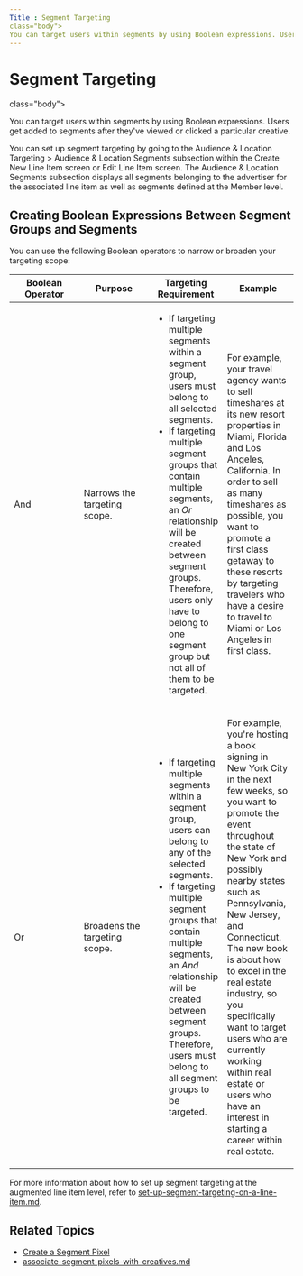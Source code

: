 ```yaml
---
Title : Segment Targeting
class="body">
You can target users within segments by using Boolean expressions. Users
---
```



# Segment Targeting

class="body">

You can target users within segments by using Boolean expressions. Users
get added to segments after they've viewed or clicked a particular
creative.

You can set up segment targeting by going to the
Audience &
Location Targeting \> Audience &
Location Segments subsection within the
Create New Line Item screen or
Edit Line Item screen. The
Audience & Location Segments
subsection displays all segments belonging to the advertiser for the
associated line item as well as segments defined at the
Member level.

>

## Creating Boolean Expressions Between Segment Groups and Segments


You can use the following Boolean operators to narrow or broaden your
targeting scope:

<table id="ID-00004ec9__table_a35e9ca2-841c-49e7-b59e-24850b6b0b0f"
class="table frame-all">
<colgroup>
<col style="width: 25%" />
<col style="width: 25%" />
<col style="width: 25%" />
<col style="width: 25%" />
</colgroup>
<thead class="thead">
<tr class="header row">
<th
id="ID-00004ec9__table_a35e9ca2-841c-49e7-b59e-24850b6b0b0f__entry__1"
class="entry">Boolean Operator</th>
<th
id="ID-00004ec9__table_a35e9ca2-841c-49e7-b59e-24850b6b0b0f__entry__2"
class="entry">Purpose</th>
<th
id="ID-00004ec9__table_a35e9ca2-841c-49e7-b59e-24850b6b0b0f__entry__3"
class="entry">Targeting Requirement</th>
<th
id="ID-00004ec9__table_a35e9ca2-841c-49e7-b59e-24850b6b0b0f__entry__4"
class="entry">Example</th>
</tr>
</thead>
<tbody class="tbody">
<tr class="odd row">
<td class="entry"
headers="ID-00004ec9__table_a35e9ca2-841c-49e7-b59e-24850b6b0b0f__entry__1">And</td>
<td class="entry"
headers="ID-00004ec9__table_a35e9ca2-841c-49e7-b59e-24850b6b0b0f__entry__2">Narrows
the targeting scope.</td>
<td class="entry"
headers="ID-00004ec9__table_a35e9ca2-841c-49e7-b59e-24850b6b0b0f__entry__3"><ul>
<li>If targeting multiple segments within a segment group, users must
belong to all selected segments.</li>
<li>If targeting multiple segment groups that contain multiple segments,
an <em>Or</em> relationship will be created between segment groups.
Therefore, users only have to belong to one segment group but not all of
them to be targeted.</li>
</ul></td>
<td class="entry"
headers="ID-00004ec9__table_a35e9ca2-841c-49e7-b59e-24850b6b0b0f__entry__4"><p>For
example, your travel agency wants to sell timeshares at its new resort
properties in Miami, Florida and Los Angeles, California. In order to
sell as many timeshares as possible, you want to promote a first class
getaway to these resorts by targeting travelers who have a desire to
travel to Miami or Los Angeles in first class.</p></td>
</tr>
<tr class="even row">
<td class="entry"
headers="ID-00004ec9__table_a35e9ca2-841c-49e7-b59e-24850b6b0b0f__entry__1">Or</td>
<td class="entry"
headers="ID-00004ec9__table_a35e9ca2-841c-49e7-b59e-24850b6b0b0f__entry__2">Broadens
the targeting scope.</td>
<td class="entry"
headers="ID-00004ec9__table_a35e9ca2-841c-49e7-b59e-24850b6b0b0f__entry__3"><ul>
<li>If targeting multiple segments within a segment group, users can
belong to any of the selected segments.</li>
<li>If targeting multiple segment groups that contain multiple segments,
an <em>And</em> relationship will be created between segment groups.
Therefore, users must belong to all segment groups to be targeted.</li>
</ul></td>
<td class="entry"
headers="ID-00004ec9__table_a35e9ca2-841c-49e7-b59e-24850b6b0b0f__entry__4"><p>For
example, you're hosting a book signing in New York City in the next few
weeks, so you want to promote the event throughout the state of New York
and possibly nearby states such as Pennsylvania, New Jersey, and
Connecticut. The new book is about how to excel in the real estate
industry, so you specifically want to target users who are currently
working within real estate or users who have an interest in starting a
career within real estate.</p></td>
</tr>
</tbody>
</table>





For more information about how to set up segment targeting at the
augmented line item level, refer to
<a href="set-up-segment-targeting-on-a-line-item.md"
class="xref">set-up-segment-targeting-on-a-line-item.md</a>.

>

## Related Topics

- <a href="create-a-segment-pixel.md" class="xref">Create a Segment
  Pixel</a>
- <a href="associate-segment-pixels-with-creatives.md"
  class="xref">associate-segment-pixels-with-creatives.md</a>






